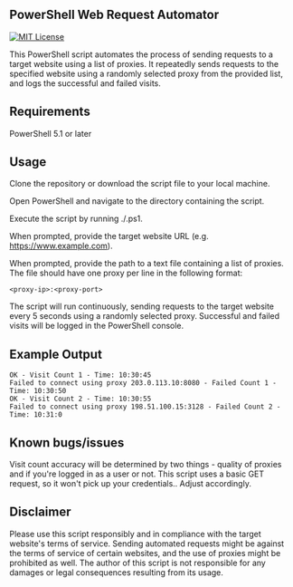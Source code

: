 ## PowerShell Web Request Automator
[![MIT License](https://img.shields.io/badge/License-MIT-green.svg)](https://choosealicense.com/licenses/mit/)

This PowerShell script automates the process of sending requests to a target website using a list of proxies. It repeatedly sends requests to the specified website using a randomly selected proxy from the provided list, and logs the successful and failed visits.

## Requirements

PowerShell 5.1 or later

## Usage

Clone the repository or download the script file to your local machine.

Open PowerShell and navigate to the directory containing the script.

Execute the script by running ./<script-name>.ps1.

When prompted, provide the target website URL (e.g. https://www.example.com).

When prompted, provide the path to a text file containing a list of proxies. The file should have one proxy per line in the following format:
  
    <proxy-ip>:<proxy-port>
      
The script will run continuously, sending requests to the target website every 5 seconds using a randomly selected proxy. Successful and failed visits will be logged in the PowerShell console.
      
## Example Output
      
    OK - Visit Count 1 - Time: 10:30:45
    Failed to connect using proxy 203.0.113.10:8080 - Failed Count 1 - Time: 10:30:50
    OK - Visit Count 2 - Time: 10:30:55
    Failed to connect using proxy 198.51.100.15:3128 - Failed Count 2 - Time: 10:31:0
      
## Known bugs/issues

Visit count accuracy will be determined by two things - quality of proxies and if you're logged in as a user or not. This script uses a basic GET request, so it won't pick up your credentials.. Adjust accordingly.
      
## Disclaimer

Please use this script responsibly and in compliance with the target website's terms of service. Sending automated requests might be against the terms of service of certain websites, and the use of proxies might be prohibited as well. The author of this script is not responsible for any damages or legal consequences resulting from its usage.
